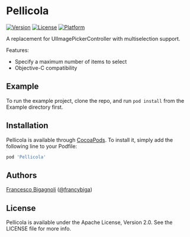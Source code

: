 # Pellicola

[![Version](https://img.shields.io/cocoapods/v/Pellicola.svg?style=flat)](http://cocoapods.org/pods/Pellicola)
[![License](https://img.shields.io/cocoapods/l/Pellicola.svg?style=flat)](http://cocoapods.org/pods/Pellicola)
[![Platform](https://img.shields.io/cocoapods/p/Pellicola.svg?style=flat)](http://cocoapods.org/pods/Pellicola)

A replacement for UIImagePickerController with multiselection support.
  
Features:
* Specify a maximum number of items to select
* Objective-C compatibility

## Example

To run the example project, clone the repo, and run `pod install` from the Example directory first.

## Installation

Pellicola is available through [CocoaPods](http://cocoapods.org). To install
it, simply add the following line to your Podfile:

```ruby
pod 'Pellicola'
```

## Authors

[Francesco Bigagnoli](https://github.com/francybiga) ([@francybiga](https://twitter.com/francybiga))


## License

Pellicola is available under the Apache License, Version 2.0. See the LICENSE file for more info.
